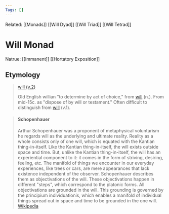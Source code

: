 ```yaml
---
Tags: []
---
```

Related: [[Monads]] [[Will Dyad]] [[Will Triad]] [[Will Tetrad]]
# Will Monad
Natrue: [[Immanent]] [[Hortatory Exposition]]


## Etymology
> [will (v.2)](https://www.etymonline.com/word/will#etymonline_v_50139 "Origin and meaning of will")
>
> Old English willian "to determine by act of choice," from [will](https://www.etymonline.com/word/will?ref=etymonline_crossreference#etymonline_v_8011) (n.). From mid-15c. as "dispose of by will or testament." Often difficult to distinguish from [will](https://www.etymonline.com/word/will?ref=etymonline_crossreference#etymonline_v_8010) (v.1).


> #### Schopenhauer
>
> Arthur Schopenhauer was a proponent of metaphysical voluntarism he regards will as the underlying and ultimate reality. Reality as a whole consists only of one will, which is equated with the Kantian thing-in-itself. Like the Kantian thing-in-itself, the will exists outside space and time. But, unlike the Kantian thing-in-itself, the will has an experiential component to it: it comes in the form of striving, desiring, feeling, etc. The manifold of things we encounter in our everyday experiences, like trees or cars, are mere appearances that lack existence independent of the observer. Schopenhauer describes them as objectivations of the will. These objectivations happen in different "steps", which correspond to the platonic forms. All objectivations are grounded in the will. This grounding is governed by the principium individuationis, which enables a manifold of individual things spread out in space and time to be grounded in the one will. 
> [Wikipedia](https://en.wikipedia.org/wiki/Ontology)